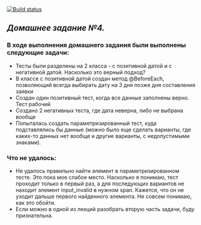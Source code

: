 [![Build status](https://ci.appveyor.com/api/projects/status/6padstf4fkdvog63?svg=true)](https://ci.appveyor.com/project/yoursalex/homeworkaqaselenide)

## *Домашнее задание №4.*

### В ходе выполнения домашнего задания были выполнены следующие задачи: 

* Тесты были разделены на 2 класса - с позитивной датой и с негативной датой. Насколько это верный подход? 
* В классе с позитивной датой создан метод @BeforeEach, позволяющий всегда выбирать дату на 3 дня позже дня составления заявки
* Создан один позитивный тест, когда все данные заполнены верно. Тест рабочий
* Создано 2 негативных теста, где дата неверна, либо не выбрана вообще
* Попыталась создать параметризированный тест, куда подставлялись бы данные (можно было еще сделать варианты, где каких-то данных нет вообще и другие варианты, с недопустимыми знаками). 

### Что не удалось: 

* Не удалось правильно найти элемент в параметризированном тесте. Это пока мое слабое место. Насколько я понимаю, тест проходит только в первый раз, а для последующих вариантов не находит элемент input_invalid в нужном span. Кажется, что он не уходит дальше первого найденного элемента. Не совсем понимаю, как это обойти. 
* Если можно в одной из лекций разобрать вторую часть задачи, буду признательна.